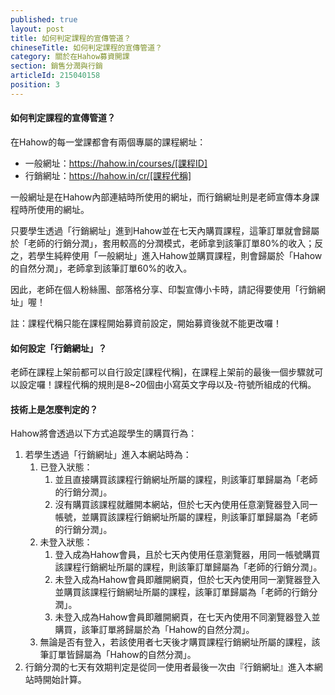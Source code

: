 ```yaml
---
published: true
layout: post
title: 如何判定課程的宣傳管道？
chineseTitle: 如何判定課程的宣傳管道？
category: 關於在Hahow募資開課
section: 銷售分潤與行銷
articleId: 215040158
position: 3
---
```

#### 如何判定課程的宣傳管道？

在Hahow的每一堂課都會有兩個專屬的課程網址：

*   一般網址：https://hahow.in/courses/[課程ID]
*   行銷網址：https://hahow.in/cr/[課程代稱]

一般網址是在Hahow內部連結時所使用的網址，而行銷網址則是老師宣傳本身課程時所使用的網址。

只要學生透過「行銷網址」進到Hahow並在七天內購買課程，這筆訂單就會歸屬於「老師的行銷分潤」，套用較高的分潤模式，老師拿到該筆訂單80%的收入；反之，若學生純粹使用「一般網址」進入Hahow並購買課程，則會歸屬於「Hahow的自然分潤」，老師拿到該筆訂單60%的收入。

因此，老師在個人粉絲團、部落格分享、印製宣傳小卡時，請記得要使用「行銷網址」喔！

註：課程代稱只能在課程開始募資前設定，開始募資後就不能更改囉！

#### 如何設定「行銷網址」？

老師在課程上架前都可以自行設定[課程代稱]，在課程上架前的最後一個步驟就可以設定囉！課程代稱的規則是8~20個由小寫英文字母以及-符號所組成的代稱。

#### 技術上是怎麼判定的？

Hahow將會透過以下方式追蹤學生的購買行為：

1. 若學生透過「行銷網址」進入本網站時為：
	1.  已登入狀態：
		1.  並且直接購買該課程行銷網址所屬的課程，則該筆訂單歸屬為「老師的行銷分潤」。
		2.  沒有購買該課程就離開本網站，但於七天內使用任意瀏覽器登入同一帳號，並購買該課程行銷網址所屬的課程，則該筆訂單歸屬為「老師的行銷分潤」。
	2.  未登入狀態：
		1.  登入成為Hahow會員，且於七天內使用任意瀏覽器，用同一帳號購買該課程行銷網址所屬的課程，則該筆訂單歸屬為「老師的行銷分潤」。
		2.  未登入成為Hahow會員即離開網頁，但於七天內使用同一瀏覽器登入並購買該課程行銷網址所屬的課程，該筆訂單歸屬為「老師的行銷分潤」。
		3.  未登入成為Hahow會員即離開網頁，在七天內使用不同瀏覽器登入並購買，該筆訂單將歸屬於為「Hahow的自然分潤」。
	3.  無論是否有登入，若該使用者七天後才購買課程行銷網址所屬的課程，該筆訂單皆歸屬為「Hahow的自然分潤」。
2.  行銷分潤的七天有效期判定是從同一使用者最後一次由『行銷網址』進入本網站時開始計算。
